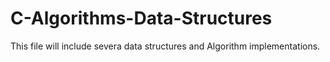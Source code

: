 # C-Algorithms-Data-Structures

This file will include severa data structures and Algorithm implementations. 

